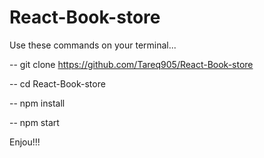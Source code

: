 # React-Book-store

Use these commands on your terminal...

-- git clone https://github.com/Tareq905/React-Book-store


-- cd React-Book-store

-- npm install


-- npm start


Enjou!!!
